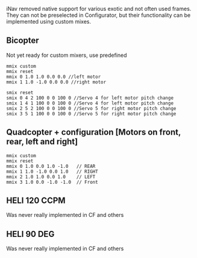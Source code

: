 iNav removed native support for various exotic and not often used frames. They can not be preselected in Configurator, but their functionality can be implemented using custom mixes.

## Bicopter

Not yet ready for custom mixers, use predefined

```
mmix custom
mmix reset
mmix 0 1.0 1.0 0.0 0.0 //left motor
mmix 1 1.0 -1.0 0.0 0.0 //right motor

smix reset
smix 0 4 2 100 0 0 100 0 //Servo 4 for left motor pitch change
smix 1 4 1 100 0 0 100 0 //Servo 4 for left motor pitch change
smix 2 5 2 100 0 0 100 0 //Servo 5 for right motor pitch change
smix 3 5 1 100 0 0 100 0 //Servo 5 for right motor pitch change
```

## Quadcopter + configuration [Motors on front, rear, left and right]

```
mmix custom
mmix reset
mmix 0 1.0 0.0 1.0 -1.0   // REAR
mmix 1 1.0 -1.0 0.0 1.0   // RIGHT
mmix 2 1.0 1.0 0.0 1.0    // LEFT
mmix 3 1.0 0.0 -1.0 -1.0  // Front
```

## HELI 120 CCPM

Was never really implemented in CF and others

## HELI 90 DEG

Was never really implemented in CF and others

